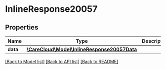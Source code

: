 # InlineResponse20057

## Properties
Name | Type | Description | Notes
------------ | ------------- | ------------- | -------------
**data** | [**\CareCloud\Model\InlineResponse20057Data**](InlineResponse20057Data.md) |  | [optional] 

[[Back to Model list]](../../README.md#documentation-for-models) [[Back to API list]](../../README.md#documentation-for-api-endpoints) [[Back to README]](../../README.md)

